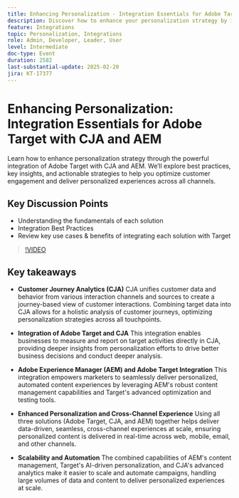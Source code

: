 ```yaml
---
title: Enhancing Personalization - Integration Essentials for Adobe Target with CJA and AEM
description: Discover how to enhance your personalization strategy by integrating Adobe Target with CJA and AEM, exploring best practices, key insights, and actionable strategies to optimize customer engagement and deliver personalized experiences across all channels.
feature: Integrations
topic: Personalization, Integrations
role: Admin, Developer, Leader, User
level: Intermediate
doc-type: Event
duration: 2582
last-substantial-update: 2025-02-20
jira: KT-17377
---
```


# Enhancing Personalization: Integration Essentials for Adobe Target with CJA and AEM

Learn how to enhance personalization strategy through the powerful integration of Adobe Target with CJA and AEM. We’ll explore best practices, key insights, and actionable strategies to help you optimize customer engagement and deliver personalized experiences across all channels.

## Key Discussion Points

* Understanding the fundamentals of each solution
* Integration Best Practices
* Review key use cases & benefits of integrating each solution with Target

>[!VIDEO](https://video.tv.adobe.com/v/3444456/?learn=on&enablevpops)

## Key takeaways

* **Customer Journey Analytics (CJA)** CJA unifies customer data and behavior from various interaction channels and sources to create a journey-based view of customer interactions. Combining target data into CJA allows for a holistic analysis of customer journeys, optimizing personalization strategies across all touchpoints.

* **Integration of Adobe Target and CJA** This integration enables businesses to measure and report on target activities directly in CJA, providing deeper insights from personalization efforts to drive better business decisions and conduct deeper analysis.

* **Adobe Experience Manager (AEM) and Adobe Target Integration** This integration empowers marketers to seamlessly deliver personalized, automated content experiences by leveraging AEM's robust content management capabilities and Target's advanced optimization and testing tools.

* **Enhanced Personalization and Cross-Channel Experience** Using all three solutions (Adobe Target, CJA, and AEM) together helps deliver data-driven, seamless, cross-channel experiences at scale, ensuring personalized content is delivered in real-time across web, mobile, email, and other channels.

* **Scalability and Automation** The combined capabilities of AEM's content management, Target's AI-driven personalization, and CJA's advanced analytics make it easier to scale and automate campaigns, handling large volumes of data and content to deliver personalized experiences at scale.